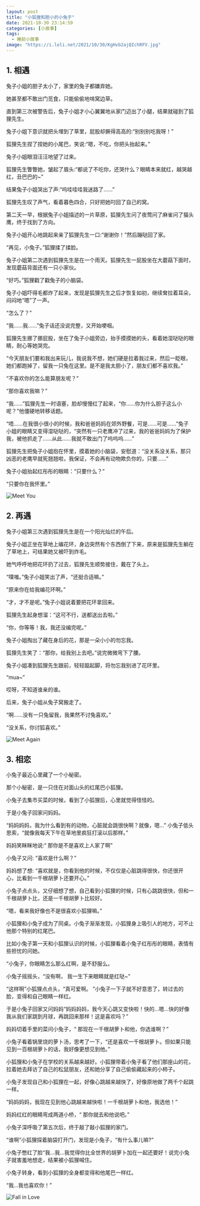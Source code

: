 ```yaml
---
layout: post
title: "小狐狸和胆小的小兔子"
date: 2021-10-30 23:14:59
categories: [小故事]
tags:
  - 睡前小故事
image: "https://i.loli.net/2021/10/30/KgHvb2ajQIchRFV.jpg"
---
```




## 1. 相遇

兔子小姐的胆子太小了，家里的兔子都嫌弃她。

她甚至都不敢出门觅食，只能偷偷地啃窝边草。

直到第三次被警告后，兔子小姐才小心翼翼地从家门迈出了小腿，结果就碰到了狐狸先生。

兔子小姐下意识就把头埋到了草里，屁股却撅得高高的:“别别别吃我呀！”

狐狸先生捏了捏她的小尾巴，笑说:“嗯，不吃，你把头抬起来。”

兔子小姐眼泪汪汪地望了过来。

狐狸先生瞥瞥她，皱起了眉头:“都说了不吃你，还哭什么？眼睛本来就红，越哭越红，丑巴巴的\~”

结果兔子小姐哭出了声:“呜哇哇哇我迷路了……”

狐狸先生叹了声气，看着暮色四合，只好把她叼回了自己的窝。

第二天一早，根据兔子小姐描述的一片草原，狐狸先生问了夜莺问了麻雀问了猫头鹰，终于找到了方向。

兔子小姐开心地跳起来亲了狐狸先生一口:“谢谢你！”然后蹦哒回了家。

“再见，小兔子。”狐狸揉了揉脸。

兔子小姐第二次遇到狐狸先生是在一个雨天。狐狸先生一屁股坐在大蘑菇下面时，发现蘑菇背面还有一只小家伙。

“好巧。”狐狸戳了戳兔子的小脑袋。

兔子小姐吓得毛都炸了起来，发现是狐狸先生之后才恢复如初，继续耷拉着耳朵，闷闷地“嗯”了一声。

“怎么了？”

“我……我……”兔子话还没说完整，又开始哽咽。

狐狸先生挪了挪屁股，坐在了兔子小姐旁边，抬手摸摸她的头，看着她湿哒哒的眼睛，耐心等她哭完。

“今天朋友们要和我出来玩儿，我说我不想，她们硬是拉着我过来，然后一眨眼，她们都跑掉了，留我一只兔在这里。是不是我太胆小了，朋友们都不喜欢我。”

“不喜欢你的怎么能算朋友呢？”

“那你喜欢我嘛？”

“我……”狐狸先生一时语塞，脸却慢慢红了起来，“你……你为什么胆子这么小呢？”他僵硬地转移话题。

“唔……在我很小很小的时候，我和爸爸妈妈在郊外野餐，可是……可是……”兔子小姐的眼睛又变得湿哒哒的，“突然有一只老鹰冲了过来，我的爸爸妈妈为了保护我，被他抓走了……从此……我就不敢出门了呜呜呜……”

狐狸先生把兔子小姐抱在怀里，摸着她的小脑袋，安慰道：“没关系没关系，那只凶恶的老鹰早就死翘翘啦，我保证，不会再有动物欺负你的，只要……”

兔子小姐抬起红彤彤的眼睛：“只要什么？”

“只要你在我怀里。”

![Meet You](https://i.loli.net/2021/10/30/KgHvb2ajQIchRFV.jpg)


## 2. 再遇

兔子小姐第三次遇到狐狸先生是在一个阳光灿烂的午后。

兔子小姐正坐在草地上编花环，身边突然有个东西倒了下来，原来是狐狸先生躺在了草地上，可结果她又被吓到炸毛。

她气呼呼地把花环扔了过去，狐狸先生顺势接住，戴在了头上。

“噗嗤。”兔子小姐笑出了声，“还挺合适嘛。”

“原来你在给我编花环啊。”

“才，才不是呢。”兔子小姐说着要把花环拿回来。

狐狸先生起身想溜：“这可不行，送都送出去啦。”

“你，你等等！我，我还没编完呢。”

兔子小姐掏出了藏在身后的花，那是一朵小小的勿忘我。

狐狸先生笑了：“那你，给我别上去吧。”说完微微弯下了腰。

兔子小姐凑到狐狸先生跟前，轻轻踮起脚，将勿忘我别进了花环里。

“mua\~”

哎呀，不知道谁亲的谁。

后来，兔子小姐从兔子窝搬走了。

“啊……没有一只兔留我，我果然不讨兔喜欢。”

“没关系，你讨狐喜欢。”


![Meet Again](https://i.loli.net/2021/10/30/NYP1jeTD9yH3coJ.jpg)


## 3. 相恋

小兔子最近心里藏了一个小秘密。

那个小秘密，是一只住在对面山头的红尾巴小狐狸。

小兔子去集市买菜的时候，看到了小狐狸后，心里就觉得怪怪的。

于是小兔子回家问妈妈。

“妈妈妈妈，我为什么看到有的动物，心脏就会跳很快啊？就像，嗯...” 小兔子低头思索，“就像我每天下午在草地里疯狂打滚以后那样。”

妈妈笑眯眯地说:“ 那你是不是喜欢上人家了啊”

小兔子又问: “喜欢是什么啊？”

妈妈想了想: “喜欢就是，你看到他的时候，不仅仅是心脏跳得很快，你还很开心，比看到一千根胡萝卜还要开心。”

小兔子点点头，又仔细想了想，自己看到小狐狸的时候，只有心跳跳很快，但和一千根胡萝卜比，还是一千根胡萝卜比较好。

“嗯，看来我好像也不是很喜欢小狐狸嘛。”

小狐狸和小兔子成为了同桌。小兔子渐渐发现，小狐狸身上吸引人的地方，可不止他那个特别的红尾巴。

比如小兔子第一天和小狐狸认识的时候，小狐狸看着小兔子红彤彤的眼睛，表情有些担忧的问她。

“小兔子，你眼睛怎么那么红啊，是不舒服么。

小兔子摇摇头，“没有啊， 我一生下来眼睛就是红哒\~”

“这样啊”小狐狸点点头，“真可爱啊。 ”小兔子一下子就不好意思了，转过去的脸，变得和自己眼睛一样红。

于是小兔子回家又问妈妈“妈妈妈妈，我今天心跳又变快啦！快的...嗯...快的好像我从我们家跳到月球，再跳回来那样！这是喜欢吗？”

妈妈切着手里的菜问小兔子，“ 那现在一千根胡萝卜和他，你选谁啊？”

小兔子看着锅里烧的萝卜汤，思考了一下，“还是喜欢一千根胡萝卜。但如果只能见到一百根胡萝卜的话，我好像更想见到他。”

小狐狸和小兔子在学校的关系越来越好。小狐狸带着小兔子看了他们那座山的花，拉着她去拜访了自己的松鼠朋友，还和她分享了自己偷偷藏起来的小柿子。

小兔子发现自己和小狐狸在一起，好像心跳越来越快了，好像原地做了两千个起跳一样。

“妈妈妈妈，我现在见到他心跳越来越快啦！一千根胡萝卜和他，我选他​！”

妈妈红红的眼睛弯成两道小桥，“ 那你就去和他说吧。”

小兔子深呼吸了第五次后，终于敲了敲小狐狸的家门。

“谁啊”小狐狸探着脑袋打开门，发现是小兔子，“有什么事儿嘛?”

小兔子憋红了脸“我...我...我觉得你比全世界的胡萝卜加在一起还要好！说完小兔子就害羞地想走，结果被小狐狸喊住。

小兔子转身，看到小狐狸的全身都变得和他尾巴一样红。

“我...我也喜欢你​！”​


![Fall in Love](https://i.loli.net/2021/10/30/qT9gYasojrBxMyt.jpg)
